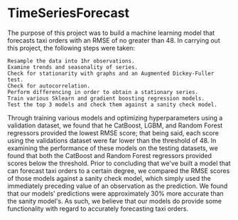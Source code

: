 # TimeSeriesForecast
The purpose of this project was to build a machine learning model that forecasts taxi orders with an RMSE of no greater than 48. In carrying out this project, the following steps were taken:

    Resample the data into 1hr observations.
    Examine trends and seasonality of series.
    Check for stationarity with graphs and an Augmented Dickey-Fuller test.
    Check for autocorrelation.
    Perform differencing in order to obtain a stationary series.
    Train various Sklearn and gradient boosting regression models.
    Test the top 3 models and check them against a sanity check model.

Through training various models and optimizing hyperparameters using a validation dataset, we found that he CatBoost, LGBM, and Random Forest regressors provided the lowest RMSE score; that being said, each score using the validations dataset were far lower than the threshold of 48. In examining the performance of these models on the testing datasets, we found that both the CatBoost and Random Forest regressors provided scores below the threshold. Prior to concluding that we've built a model that can forecast taxi orders to a certain degree, we compared the RMSE scores of those models against a sanity check model, which simply used the immediately preceding value of an observation as the prediction. We found that our models' predictions were approximately 30% more accurate than the sanity model's. As such, we believe that our models do provide some functionality with regard to accurately forecasting taxi orders.
